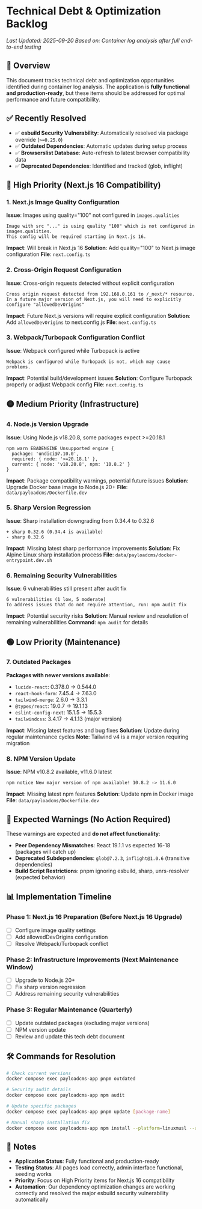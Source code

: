 # Technical Debt & Optimization Backlog

*Last Updated: 2025-09-20*
*Based on: Container log analysis after full end-to-end testing*

## 🎯 Overview

This document tracks technical debt and optimization opportunities identified during container log analysis. The application is **fully functional and production-ready**, but these items should be addressed for optimal performance and future compatibility.

## ✅ Recently Resolved

- ✅ **esbuild Security Vulnerability**: Automatically resolved via package override (`>=0.25.0`)
- ✅ **Outdated Dependencies**: Automatic updates during setup process
- ✅ **Browserslist Database**: Auto-refresh to latest browser compatibility data
- ✅ **Deprecated Dependencies**: Identified and tracked (glob, inflight)

## 🔴 High Priority (Next.js 16 Compatibility)

### 1. Next.js Image Quality Configuration
**Issue**: Images using quality="100" not configured in `images.qualities`
```
Image with src "..." is using quality "100" which is not configured in images.qualities.
This config will be required starting in Next.js 16.
```
**Impact**: Will break in Next.js 16
**Solution**: Add quality="100" to Next.js image configuration
**File**: `next.config.ts`

### 2. Cross-Origin Request Configuration
**Issue**: Cross-origin requests detected without explicit configuration
```
Cross origin request detected from 192.168.0.161 to /_next/* resource.
In a future major version of Next.js, you will need to explicitly configure "allowedDevOrigins"
```
**Impact**: Future Next.js versions will require explicit configuration
**Solution**: Add `allowedDevOrigins` to next.config.js
**File**: `next.config.ts`

### 3. Webpack/Turbopack Configuration Conflict
**Issue**: Webpack configured while Turbopack is active
```
Webpack is configured while Turbopack is not, which may cause problems.
```
**Impact**: Potential build/development issues
**Solution**: Configure Turbopack properly or adjust Webpack config
**File**: `next.config.ts`

## 🟡 Medium Priority (Infrastructure)

### 4. Node.js Version Upgrade
**Issue**: Using Node.js v18.20.8, some packages expect >=20.18.1
```
npm warn EBADENGINE Unsupported engine {
  package: 'undici@7.10.0',
  required: { node: '>=20.18.1' },
  current: { node: 'v18.20.8', npm: '10.8.2' }
}
```
**Impact**: Package compatibility warnings, potential future issues
**Solution**: Upgrade Docker base image to Node.js 20+
**File**: `data/payloadcms/Dockerfile.dev`

### 5. Sharp Version Regression
**Issue**: Sharp installation downgrading from 0.34.4 to 0.32.6
```
+ sharp 0.32.6 (0.34.4 is available)
- sharp 0.32.6
```
**Impact**: Missing latest sharp performance improvements
**Solution**: Fix Alpine Linux sharp installation process
**File**: `data/payloadcms/docker-entrypoint.dev.sh`

### 6. Remaining Security Vulnerabilities
**Issue**: 6 vulnerabilities still present after audit fix
```
6 vulnerabilities (1 low, 5 moderate)
To address issues that do not require attention, run: npm audit fix
```
**Impact**: Potential security risks
**Solution**: Manual review and resolution of remaining vulnerabilities
**Command**: `npm audit` for details

## 🟢 Low Priority (Maintenance)

### 7. Outdated Packages
**Packages with newer versions available**:
- `lucide-react`: 0.378.0 → 0.544.0
- `react-hook-form`: 7.45.4 → 7.63.0
- `tailwind-merge`: 2.6.0 → 3.3.1
- `@types/react`: 19.0.7 → 19.1.13
- `eslint-config-next`: 15.1.5 → 15.5.3
- `tailwindcss`: 3.4.17 → 4.1.13 (major version)

**Impact**: Missing latest features and bug fixes
**Solution**: Update during regular maintenance cycles
**Note**: Tailwind v4 is a major version requiring migration

### 8. NPM Version Update
**Issue**: NPM v10.8.2 available, v11.6.0 latest
```
npm notice New major version of npm available! 10.8.2 -> 11.6.0
```
**Impact**: Missing latest npm features
**Solution**: Update npm in Docker image
**File**: `data/payloadcms/Dockerfile.dev`

## 🔄 Expected Warnings (No Action Required)

These warnings are expected and **do not affect functionality**:

- **Peer Dependency Mismatches**: React 19.1.1 vs expected 16-18 (packages will catch up)
- **Deprecated Subdependencies**: `glob@7.2.3`, `inflight@1.0.6` (transitive dependencies)
- **Build Script Restrictions**: pnpm ignoring esbuild, sharp, unrs-resolver (expected behavior)

## 📊 Implementation Timeline

### Phase 1: Next.js 16 Preparation (Before Next.js 16 Upgrade)
- [ ] Configure image quality settings
- [ ] Add allowedDevOrigins configuration
- [ ] Resolve Webpack/Turbopack conflict

### Phase 2: Infrastructure Improvements (Next Maintenance Window)
- [ ] Upgrade to Node.js 20+
- [ ] Fix sharp version regression
- [ ] Address remaining security vulnerabilities

### Phase 3: Regular Maintenance (Quarterly)
- [ ] Update outdated packages (excluding major versions)
- [ ] NPM version update
- [ ] Review and update this tech debt document

## 🛠️ Commands for Resolution

```bash
# Check current versions
docker compose exec payloadcms-app pnpm outdated

# Security audit details
docker compose exec payloadcms-app npm audit

# Update specific packages
docker compose exec payloadcms-app pnpm update [package-name]

# Manual sharp installation fix
docker compose exec payloadcms-app npm install --platform=linuxmusl --arch=x64 sharp@latest
```

## 📝 Notes

- **Application Status**: Fully functional and production-ready
- **Testing Status**: All pages load correctly, admin interface functional, seeding works
- **Priority**: Focus on High Priority items for Next.js 16 compatibility
- **Automation**: Our dependency optimization changes are working correctly and resolved the major esbuild security vulnerability automatically